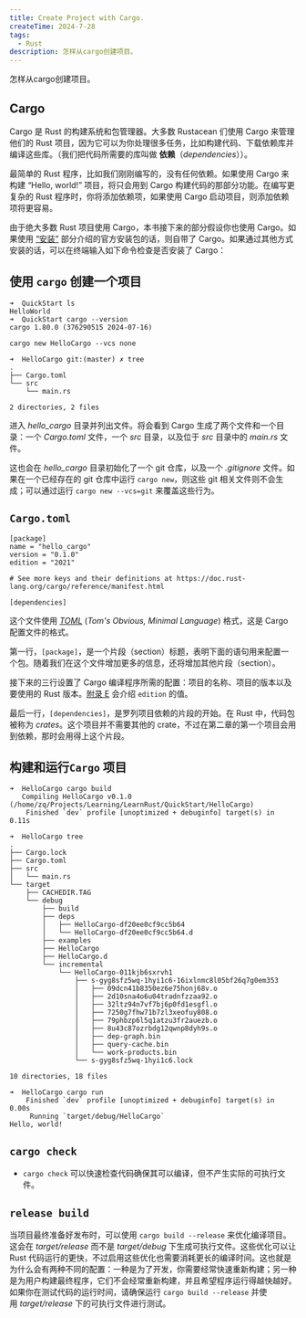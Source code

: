 ```yaml
---
title: Create Project with Cargo.
createTime: 2024-7-28
tags:
  - Rust
description: 怎样从cargo创建项目。
---
```

 怎样从cargo创建项目。
<!-- more -->

## Cargo

Cargo 是 Rust 的构建系统和包管理器。大多数 Rustacean 们使用 Cargo 来管理他们的 Rust 项目，因为它可以为你处理很多任务，比如构建代码、下载依赖库并编译这些库。（我们把代码所需要的库叫做 **依赖**（_dependencies_））。

最简单的 Rust 程序，比如我们刚刚编写的，没有任何依赖。如果使用 Cargo 来构建 “Hello, world!” 项目，将只会用到 Cargo 构建代码的那部分功能。在编写更复杂的 Rust 程序时，你将添加依赖项，如果使用 Cargo 启动项目，则添加依赖项将更容易。

由于绝大多数 Rust 项目使用 Cargo，本书接下来的部分假设你也使用 Cargo。如果使用 [“安装”](https://kaisery.github.io/trpl-zh-cn/ch01-01-installation.html#%E5%AE%89%E8%A3%85) 部分介绍的官方安装包的话，则自带了 Cargo。如果通过其他方式安装的话，可以在终端输入如下命令检查是否安装了 Cargo：

## 使用 `cargo` 创建一个项目

```shell
➜  QuickStart ls
HelloWorld
➜  QuickStart cargo --version
cargo 1.80.0 (376290515 2024-07-16)
```

```shell
cargo new HelloCargo --vcs none
```

```shell
➜  HelloCargo git:(master) ✗ tree           
.
├── Cargo.toml
└── src
    └── main.rs

2 directories, 2 files
```

进入 _hello_cargo_ 目录并列出文件。将会看到 Cargo 生成了两个文件和一个目录：一个 _Cargo.toml_ 文件，一个 _src_ 目录，以及位于 _src_ 目录中的 _main.rs_ 文件。

这也会在 _hello_cargo_ 目录初始化了一个 git 仓库，以及一个 _.gitignore_ 文件。如果在一个已经存在的 git 仓库中运行 `cargo new`，则这些 git 相关文件则不会生成；可以通过运行 `cargo new --vcs=git` 来覆盖这些行为。

## `Cargo.toml`

```
[package]
name = "hello_cargo"
version = "0.1.0"
edition = "2021"

# See more keys and their definitions at https://doc.rust-lang.org/cargo/reference/manifest.html

[dependencies]

```


这个文件使用 [_TOML_](https://toml.io/) (_Tom's Obvious, Minimal Language_) 格式，这是 Cargo 配置文件的格式。

第一行，`[package]`，是一个片段（section）标题，表明下面的语句用来配置一个包。随着我们在这个文件增加更多的信息，还将增加其他片段（section）。

接下来的三行设置了 Cargo 编译程序所需的配置：项目的名称、项目的版本以及要使用的 Rust 版本。[附录 E](https://kaisery.github.io/trpl-zh-cn/appendix-05-editions.html) 会介绍 `edition` 的值。

最后一行，`[dependencies]`，是罗列项目依赖的片段的开始。在 Rust 中，代码包被称为 _crates_。这个项目并不需要其他的 crate，不过在第二章的第一个项目会用到依赖，那时会用得上这个片段。

## 构建和运行`Cargo` 项目

```shell
➜  HelloCargo cargo build                     
   Compiling HelloCargo v0.1.0 (/home/zq/Projects/Learning/LearnRust/QuickStart/HelloCargo)
    Finished `dev` profile [unoptimized + debuginfo] target(s) in 0.11s
```

```shell
➜  HelloCargo tree             
.
├── Cargo.lock
├── Cargo.toml
├── src
│   └── main.rs
└── target
    ├── CACHEDIR.TAG
    └── debug
        ├── build
        ├── deps
        │   ├── HelloCargo-df20ee0cf9cc5b64
        │   └── HelloCargo-df20ee0cf9cc5b64.d
        ├── examples
        ├── HelloCargo
        ├── HelloCargo.d
        └── incremental
            └── HelloCargo-011kjb6sxrvh1
                ├── s-gyg8sfz5wq-1hyi1c6-16ixlnmc8l05bf26q7g0em353
                │   ├── 09dcn41b8350ez6e75honj68v.o
                │   ├── 2d10sna4o6u04tradnfzzaa92.o
                │   ├── 32ltz94n7vf7bj6p0fd1esgfl.o
                │   ├── 7250g7fhw71b7zl3xeofuy808.o
                │   ├── 79phbzp6l5q1atzu3fr2auezb.o
                │   ├── 8u43c87ozrbdg12qwnp8dyh9s.o
                │   ├── dep-graph.bin
                │   ├── query-cache.bin
                │   └── work-products.bin
                └── s-gyg8sfz5wq-1hyi1c6.lock

10 directories, 18 files
```

```shell
➜  HelloCargo cargo run        
    Finished `dev` profile [unoptimized + debuginfo] target(s) in 0.00s
     Running `target/debug/HelloCargo`
Hello, world!
```

## `cargo check`

+ `cargo check` 可以快速检查代码确保其可以编译，但不产生实际的可执行文件。

##  `release build`

当项目最终准备好发布时，可以使用 `cargo build --release` 来优化编译项目。这会在 _target/release_ 而不是 _target/debug_ 下生成可执行文件。这些优化可以让 Rust 代码运行的更快，不过启用这些优化也需要消耗更长的编译时间。这也就是为什么会有两种不同的配置：一种是为了开发，你需要经常快速重新构建；另一种是为用户构建最终程序，它们不会经常重新构建，并且希望程序运行得越快越好。如果你在测试代码的运行时间，请确保运行 `cargo build --release` 并使用 _target/release_ 下的可执行文件进行测试。
